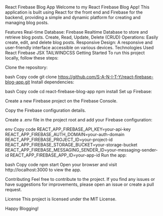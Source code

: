 React Firebase Blog App
Welcome to my React Firebase Blog App! This application is built using React for the front end and Firebase for the backend, providing a simple and dynamic platform for creating and managing blog posts.

Features
Real-time Database: Firebase Realtime Database to store and retrieve blog posts.
Create, Read, Update, Delete (CRUD) Operations: Easily create, edit, and delete blog posts.
Responsive Design: A responsive and user-friendly interface accessible on various devices.
Technologies Used
React
Firebase
JSX
TAILWINDCSS
Getting Started
To run this project locally, follow these steps:

Clone the repository:

bash
Copy code
git clone https://github.com/S-A-N-I-T-Y/react-firebase-blog-app.git
Install dependencies:

bash
Copy code
cd react-firebase-blog-app
npm install
Set up Firebase:

Create a new Firebase project on the Firebase Console.

Copy the Firebase configuration details.

Create a .env file in the project root and add your Firebase configuration:

env
Copy code
REACT_APP_FIREBASE_API_KEY=your-api-key
REACT_APP_FIREBASE_AUTH_DOMAIN=your-auth-domain
REACT_APP_FIREBASE_PROJECT_ID=your-project-id
REACT_APP_FIREBASE_STORAGE_BUCKET=your-storage-bucket
REACT_APP_FIREBASE_MESSAGING_SENDER_ID=your-messaging-sender-id
REACT_APP_FIREBASE_APP_ID=your-app-id
Run the app:

bash
Copy code
npm start
Open your browser and visit http://localhost:3000 to view the app.

Contributing
Feel free to contribute to the project. If you find any issues or have suggestions for improvements, please open an issue or create a pull request.

License
This project is licensed under the MIT License.

Happy Blogging!

